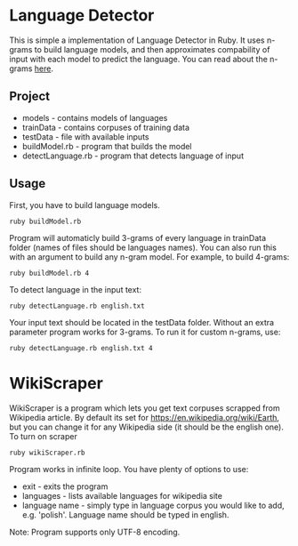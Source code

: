# Language Detector
This is simple a implementation of Language Detector in Ruby. It uses n-grams to build language models, and then approximates compability of input with each model to predict the language.
You can read about the n-grams [here](https://www.sitepoint.com/natural-language-processing-ruby-n-grams/).

## Project
* models - contains models of languages
* trainData - contains corpuses of training data
* testData - file with available inputs
* buildModel.rb - program that builds the model
* detectLanguage.rb - program that detects language of input

## Usage
First, you have to build language models.
```
ruby buildModel.rb
```
Program will automaticly build 3-grams of every language in trainData folder (names of files should be languages names).
You can also run this with an argument to build any n-gram model. For example, to build 4-grams:
```
ruby buildModel.rb 4
```
To detect language in the input text:
```
ruby detectLanguage.rb english.txt
```
Your input text should be located in the testData folder.
Without an extra parameter program works for 3-grams. To run it for custom n-grams, use:
```
ruby detectLanguage.rb english.txt 4
```

# WikiScraper
WikiScraper is a program which lets you get text corpuses scrapped from Wikipedia article. By default its set for https://en.wikipedia.org/wiki/Earth, but you can change it for any Wikipedia side (it should be the english one).
To turn on scraper
```
ruby wikiScraper.rb
```
Program works in infinite loop. You have plenty of options to use:
* exit - exits the program
* languages - lists available languages for wikipedia site
* language name - simply type in language corpus you would like to add, e.g. 'polish'. Language name should be typed in english.

Note: Program supports only UTF-8 encoding.